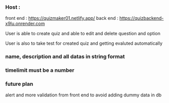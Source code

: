 
### Host :
front end :  https://quizmaker01.netlify.app/
back end : https://quizbackend-x9lu.onrender.com


User is able to create quiz and able to edit and delete question and option

User is also to take test for created quiz and getting evaluted automatically


### name, description and all datas in string format

### timelimit must be a number




### future plan
alert and  more validation from front end to avoid adding dummy data in db


